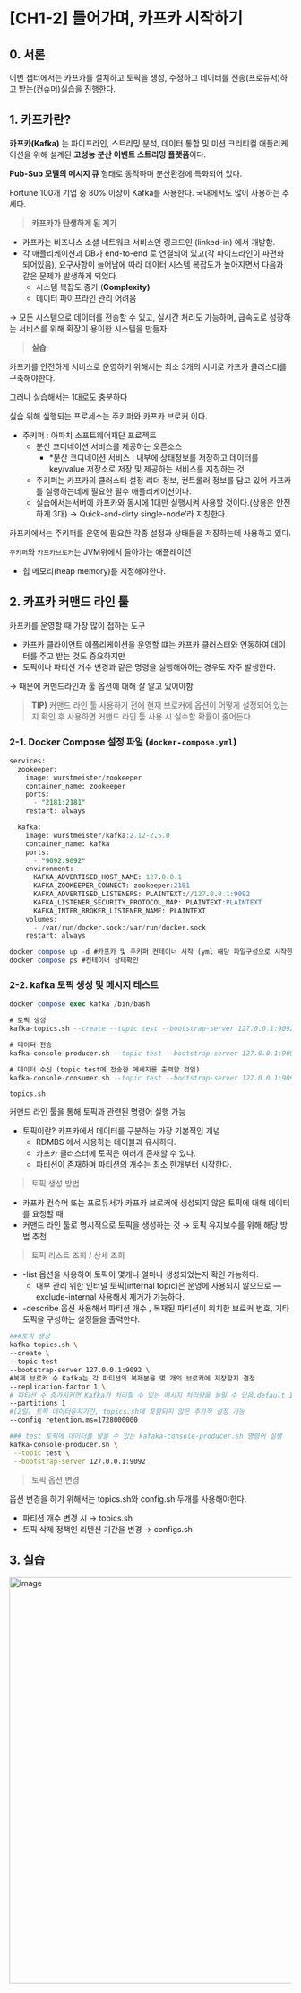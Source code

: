 # [CH1-2] 들어가며, 카프카 시작하기

## 0. 서론

이번 챕터에서는 카프카를 설치하고 토픽을 생성, 수정하고 데이터를 전송(프로듀서)하고 받는(컨슈머)실습을 진행한다. 

 

## 1. 카프카란?

**카프카(Kafka)** 는 파이프라인, 스트리밍 분석, 데이터 통합 및 미션 크리티컬 애플리케이션을 위해 설계된 **고성능 분산 이벤트 스트리밍 플랫폼**이다.

**Pub-Sub 모델의 메시지 큐** 형태로 동작하며 분산환경에 특화되어 있다.

Fortune 100개 기업 중 80% 이상이 Kafka를 사용한다. 국내에서도 많이 사용하는 추세다.

> **카프카가 탄생하게 된 계기** 

- 카프카는 비즈니스 소셜 네트워크 서비스인 링크드인 (linked-in) 에서 개발함.
- 각 애플리케이션과 DB가 end-to-end 로 연결되어 있고(각 파이프라인이 파편화 되어있음), 요구사항이 늘어남에 따라 데이터 시스템 복잡도가 높아지면서 다음과 같은 문제가 발생하게 되었다.
    - 시스템 복잡도 증가 (**Complexity)**
    - 데이터 파이프라인 관리 어려움

→ 모든 시스템으로 데이터를 전송할 수 있고, 실시간 처리도 가능하며, 급속도로 성장하는 서비스를 위해 확장이 용이한 시스템을 만들자!


> **실습**

카프카를 안전하게 서비스로 운영하기 위해서는 최소 3개의 서버로 카프카 클러스터를 구축해야한다.

 그러나 실습해서는 1대로도 충분하다

실습 위해 실행되는 프로세스는 주키퍼와 카프카 브로커 이다. 

- 주키퍼 : 아파치 소프트웨어재단 프로젝트
    - 분산 코디네이션 서비스를 제공하는 오픈소스
        - *분산 코디네이션 서비스 : 내부에 상태정보를 저장하고 데이터를 key/value 저장소로 저장 및 제공하는 서비스를 지칭하는 것
    - 주키퍼는 카프카의 클러스터 설정 리더 정보, 컨트롤러 정보를 담고 있어 카프카를 실행하는데에 필요한 필수 애플리케이션이다.
    - 실습에서는서버에 카프카와 동시에 1대만 실행시켜 사용할 것이다.(상용은 안전하게 3대) → Quick-and-dirty single-node’라 지칭한다.

카프카에서는 주키퍼를 운영에 필요한 각종 설정과 상태들을 저장하는데 사용하고 있다. 

`주키퍼`와 `카프카브로커`는 JVM위에서 돌아가는 애플레이션

- 힙 메모리(heap memory)를 지정해야한다.

## 2. 카프카 커맨드 라인 툴

카프카를 운영할 때 가장 많이 접하는 도구 

- 카프카 클라이언트 애플리케이션을 운영할 떄는 카프카 클러스터와 연동하여 데이터를 주고 받는 것도 중요하지만
- 토픽이나 파티션 개수 변경과 같은 명령을 실행해야하는 경우도 자주 발생한다.

→ 때문에 커맨드라인과 툴 옵션에 대해 잘 알고 있어야함 

> **TIP)** 커맨드 라인 툴 사용하기 전에 현재 브로커에 옵션이 어떻게 설정되어 있는지 확인 후 사용하면 커맨드 라인 툴 사용 시 실수할 확률이 줄어든다.
### 2-1. Docker Compose 설정 파일 (`docker-compose.yml`)

```sql
services:
  zookeeper:
    image: wurstmeister/zookeeper
    container_name: zookeeper
    ports:
      - "2181:2181"
    restart: always

  kafka:
    image: wurstmeister/kafka:2.12-2.5.0
    container_name: kafka
    ports:
      - "9092:9092"
    environment:
      KAFKA_ADVERTISED_HOST_NAME: 127.0.0.1
      KAFKA_ZOOKEEPER_CONNECT: zookeeper:2181
      KAFKA_ADVERTISED_LISTENERS: PLAINTEXT://127.0.0.1:9092
      KAFKA_LISTENER_SECURITY_PROTOCOL_MAP: PLAINTEXT:PLAINTEXT
      KAFKA_INTER_BROKER_LISTENER_NAME: PLAINTEXT
    volumes:
      - /var/run/docker.sock:/var/run/docker.sock
    restart: always

docker compose up -d #카프카 및 주키퍼 컨테이너 시작 (yml 해당 파일구성으로 시작한다.)
docker compose ps #컨테이너 상태확인
```

### 2-2. kafka 토픽 생성 및 메시지 테스트

```sql
docker compose exec kafka /bin/bash

# 토픽 생성
kafka-topics.sh --create --topic test --bootstrap-server 127.0.0.1:9092 --replication-factor 1 --partitions 1

# 데이터 전송
kafka-console-producer.sh --topic test --bootstrap-server 127.0.0.1:9092

# 데이터 수신 (topic test에 전송한 메세지를 출력할 것임)  
kafka-console-consumer.sh --topic test --bootstrap-server 127.0.0.1:9092 --from-beginning
```

`topics.sh`

커맨드 라인 툴을 통해 토픽과 관련된 명령어 실행 가능 

- 토픽이란? 카프카에서 데이터를 구분하는 가장 기본적인 개념
    - RDMBS 에서 사용하는 테이블과 유사하다.
    - 카프카 클러스터에 토픽은 여러개 존재할 수 있다.
    - 파티션이 존재하며 파티션의 개수는 최소 한개부터 시작한다.

> 토픽 생성 방법

- 카프카 컨슈머 또는 프로듀서가 카프카 브로커에 생성되지 않은 토픽에 대해 데이터를 요청할 때
- 커맨드 라인 툴로 명시적으로 토픽을 생성하는 것 → 토픽 유지보수를 위해 해당 방법 추천

> 토픽 리스트 조회 / 상세 조회 

- -list 옵션을 사용하여 토픽이 몇개나 얼마나 생성되었는지 확인 가능하다.
    - 내부 관리 위한 인터널 토픽(internal topic)은 운영에 사용되지 않으므로 —exclude-internal 사용해서 제거가 가능하다.
- -describe 옵션 사용해서 파티션 개수 , 복재된 파티션이 위치한 브로커 번호, 기타 토픽을 구성하는 설정들을 출력한다.

```bash
###토픽 생성
kafka-topics.sh \
--create \
--topic test
--bootstrap-server 127.0.0.1:9092 \
#복제 브로커 수 Kafka는 각 파티션의 복제본을 몇 개의 브로커에 저장할지 결정
--replication-factor 1 \ 
# 파티션 수 증가시키면 Kafka가 처리할 수 있는 메시지 처리량을 늘릴 수 있음.default 1
--partitions 1 
#(2일) 토픽 데이터유지기간, topics.sh에 포함되지 않은 추가적 설정 가능 
--config retention.ms=1728000000 

### test 토픽에 데이터를 넣을 수 있는 kafaka-console-producer.sh 명령어 실행
kafka-console-producer.sh \
 --topic test \
 --bootstrap-server 127.0.0.1:9092
```

> 토픽 옵션 변경

옵션 변경을 하기 위해서는 topics.sh와 config.sh 두개를 사용해야한다.

- 파티션 개수 변경 시 → topics.sh
- 토픽 삭제 정책인 리텐션 기간을 변경 → configs.sh

## 3. 실습 

<img width="724" alt="image" src="https://github.com/user-attachments/assets/ae74de8b-594c-42ed-8917-c24cbfab7cc9">
